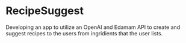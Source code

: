 # RecipeSuggest

Developing an app to utilize an OpenAI and Edamam API to create and suggest recipes to the users from ingridients that the user lists.
